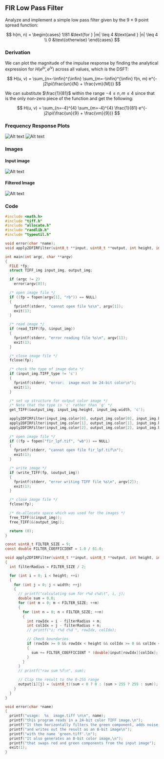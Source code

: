 ## FIR Low Pass Filter

Analyze and implement a simple low pass filter given by the 9 × 9 point spread function:

$$
h(m, n) = \begin{cases}
    1/81 &\text{for } |m| \leq 4 &\text{and } |n| \leq 4 \\
    0 &\text{otherwise}
\end{cases}
$$

### Derivation

We can plot the magnitude of the impulse response by finding the analytical expression for $H(e^{ju}, e^{jv})$ across all values, which is the DSFT:

$$
H(u, v) = \sum_{n=-\infin}^{\infin} \sum_{m=-\infin}^{\infin} f(n, m) e^{-j2\pi(\frac{un}{N} + \frac{vm}{M})}
$$

We can substitute $\frac{1}{81}$ within the range $-4\leq{n,m}\leq4$ since that is the only non-zero piece of the function and get the following:

$$
H(u, v) = \sum_{n=-4}^{4} \sum_{m=-4}^{4} \frac{1}{81} e^{-j2\pi(\frac{un}{9} + \frac{vm}{9})}
$$

### Frequency Response Plots

![Alt text](../img/fir_lpf_freq_resp_2d.png)
![Alt text](../img/fir_lpf_freq_resp_3d.png)

### Images

#### Input image
![Alt text](../img/img03.png)

#### Filtered Image
![Alt text](../img/fir_lpf.png)

### Code

```C
#include <math.h>
#include "tiff.h"
#include "allocate.h"
#include "randlib.h"
#include "typeutil.h"

void error(char *name);
void apply2DFIRFilter(uint8_t **input, uint8_t **output, int height, int width);

int main(int argc, char **argv)
{
  FILE *fp;
  struct TIFF_img input_img, output_img;

  if (argc != 2)
    error(argv[0]);

  /* open image file */
  if ((fp = fopen(argv[1], "rb")) == NULL)
  {
    fprintf(stderr, "cannot open file %s\n", argv[1]);
    exit(1);
  }

  /* read image */
  if (read_TIFF(fp, &input_img))
  {
    fprintf(stderr, "error reading file %s\n", argv[1]);
    exit(1);
  }

  /* close image file */
  fclose(fp);

  /* check the type of image data */
  if (input_img.TIFF_type != 'c')
  {
    fprintf(stderr, "error:  image must be 24-bit color\n");
    exit(1);
  }

  /* set up structure for output color image */
  /* Note that the type is 'c' rather than 'g' */
  get_TIFF(&output_img, input_img.height, input_img.width, 'c');

  apply2DFIRFilter(input_img.color[0], output_img.color[0], input_img.height, input_img.width);
  apply2DFIRFilter(input_img.color[1], output_img.color[1], input_img.height, input_img.width);
  apply2DFIRFilter(input_img.color[2], output_img.color[2], input_img.height, input_img.width);

  /* open image file */
  if ((fp = fopen("fir_lpf.tif", "wb")) == NULL)
  {
    fprintf(stderr, "cannot open file fir_lpf.tif\n");
    exit(1);
  }

  /* write image */
  if (write_TIFF(fp, &output_img))
  {
    fprintf(stderr, "error writing TIFF file %s\n", argv[2]);
    exit(1);
  }

  /* close image file */
  fclose(fp);

  /* de-allocate space which was used for the images */
  free_TIFF(&(input_img));
  free_TIFF(&(output_img));

  return (0);
}

const uint8_t FILTER_SIZE = 9;
const double FILTER_COEFFICIENT = 1.0 / 81.0;

void apply2DFIRFilter(uint8_t **input, uint8_t **output, int height, int width)
{
  int filterRadius = FILTER_SIZE / 2;

  for (int i = 0; i < height; ++i)
  {
    for (int j = 0; j < width; ++j)
    {
      // printf("calculating sum for r%d c%d\t", i, j);
      double sum = 0.0;
      for (int m = 0; m < FILTER_SIZE; ++m)
      {
        for (int n = 0; n < FILTER_SIZE; ++n)
        {
          int rowIdx = i - filterRadius + m;
          int colIdx = j - filterRadius + n;
          // printf("i: r%d c%d ", rowIdx, colIdx);

          // Check boundaries
          if (rowIdx >= 0 && rowIdx < height && colIdx >= 0 && colIdx < width)
          {
            sum += FILTER_COEFFICIENT * (double)input[rowIdx][colIdx];
          }
        }
      }
      // printf("raw sum %f\n", sum);

      // Clip the result to the 0-255 range
      output[i][j] = (uint8_t)(sum < 0 ? 0 : (sum > 255 ? 255 : sum));
    }
  }
}

void error(char *name)
{
  printf("usage:  %s  image.tiff \n\n", name);
  printf("this program reads in a 24-bit color TIFF image.\n");
  printf("It then horizontally filters the green component, adds noise,\n");
  printf("and writes out the result as an 8-bit image\n");
  printf("with the name 'green.tiff'.\n");
  printf("It also generates an 8-bit color image,\n");
  printf("that swaps red and green components from the input image");
  exit(1);
}

```


